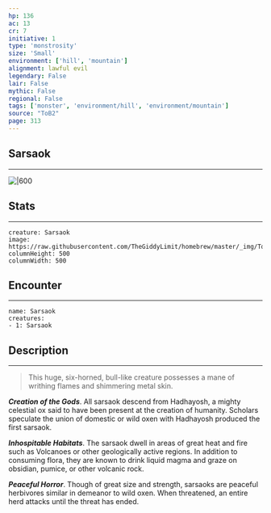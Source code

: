 ```yaml
---
hp: 136
ac: 13
cr: 7
initiative: 1
type: 'monstrosity'    
size: 'Small'
environment: ['hill', 'mountain']
alignment: lawful evil
legendary: False
lair: False
mythic: False
regional: False
tags: ['monster', 'environment/hill', 'environment/mountain']
source: "ToB2"
page: 313
---
```


## Sarsaok
---

![|600](https://raw.githubusercontent.com/TheGiddyLimit/homebrew/master/_img/ToB2/creature/Sarsaok.webp)

## Stats
---

```statblock
creature: Sarsaok
image: https://raw.githubusercontent.com/TheGiddyLimit/homebrew/master/_img/ToB2/creature/token/Sarsaok%20%28Token%29.png
columnHeight: 500
columnWidth: 500
```

## Encounter
---

```encounter-table
name: Sarsaok
creatures:
- 1: Sarsaok
```

## Description
---
>This huge, six-horned, bull-like creature possesses a mane of writhing flames and shimmering metal skin.

**_Creation of the Gods_**. All sarsaok descend from Hadhayosh, a mighty celestial ox said to have been present at the creation of humanity. Scholars speculate the union of domestic or wild oxen with Hadhayosh produced the first sarsaok.

**_Inhospitable Habitats_**. The sarsaok dwell in areas of great heat and fire such as Volcanoes or other geologically active regions. In addition to consuming flora, they are known to drink liquid magma and graze on obsidian, pumice, or other volcanic rock.

**_Peaceful Horror_**. Though of great size and strength, sarsaoks are peaceful herbivores similar in demeanor to wild oxen. When threatened, an entire herd attacks until the threat has ended.







